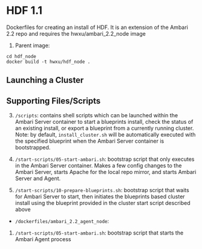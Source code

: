 HDF 1.1
===========
Dockerfiles for creating an install of HDF. It is an extension of the Ambari 2.2 repo and requires
the hwxu/ambari_2.2_node image


1. Parent image:

```
cd hdf_node
docker build -t hwxu/hdf_node .
```

Launching a Cluster
------------------------



Supporting Files/Scripts
------------------------



3. `/scripts`: contains shell scripts which can be launched within the Ambari Server container to start a blueprints install, check the status of an existing install, or export a blueprint from a currently running cluster. Note: by default, `install_cluster.sh` will be automatically executed with the specified blueprint when the Ambari Server container is bootstrapped.

4. `/start-scripts/05-start-ambari.sh`: bootstrap script that only executes in the Ambari Server container. Makes a few config changes to the Ambari Server, starts Apache for the local repo mirror, and starts Ambari Server and Agent. 

5. `/start-scripts/10-prepare-blueprints.sh`: bootstrap script that waits for Ambari Server to start, then initiates the blueprints based cluster install using the blueprint provided in the cluster start script described above

- `/dockerfiles/ambari_2.2_agent_node`:

1. `/start-scripts/05-start-ambari.sh`: bootstrap script that starts the Ambari Agent process